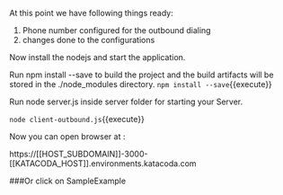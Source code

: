 At this point we have following things ready:

1. Phone number configured for the outbound dialing 
2. changes done to the configurations

Now install the nodejs and start the application.

Run npm install --save to build the project and the build artifacts will be stored in the ./node_modules directory.
`npm install --save`{{execute}}

Run node server.js inside server folder for starting your Server.


`node client-outbound.js`{{execute}}

Now you can open browser at :

https://[[HOST_SUBDOMAIN]]-3000-[[KATACODA_HOST]].environments.katacoda.com

###Or click on SampleExample  
